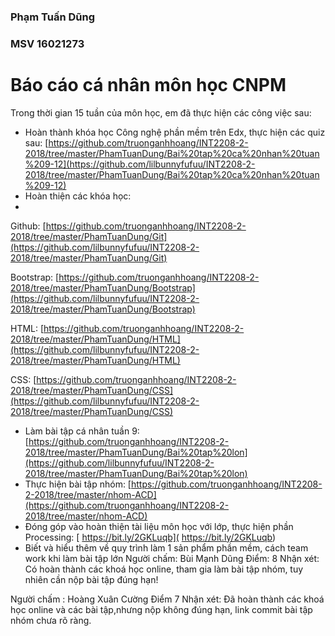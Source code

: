 ### **Phạm Tuấn Dũng**

### **MSV 16021273**

# Báo cáo cá nhân môn học CNPM

Trong thời gian 15 tuần của môn học, em đã thực hiện các công việc sau:

- Hoàn thành khóa học Công nghệ phần mềm trên Edx, thực hiện các quiz sau:
 [https://github.com/truonganhhoang/INT2208-2-2018/tree/master/PhamTuanDung/Bai%20tap%20ca%20nhan%20tuan%209-12](https://github.com/lilbunnyfufuu/INT2208-2-2018/tree/master/PhamTuanDung/Bai%20tap%20ca%20nhan%20tuan%209-12)
- Hoàn thiện các khóa học:
- 
Github: [https://github.com/truonganhhoang/INT2208-2-2018/tree/master/PhamTuanDung/Git](https://github.com/lilbunnyfufuu/INT2208-2-2018/tree/master/PhamTuanDung/Git)

Bootstrap:  [https://github.com/truonganhhoang/INT2208-2-2018/tree/master/PhamTuanDung/Bootstrap](https://github.com/lilbunnyfufuu/INT2208-2-2018/tree/master/PhamTuanDung/Bootstrap)

HTML:  [https://github.com/truonganhhoang/INT2208-2-2018/tree/master/PhamTuanDung/HTML](https://github.com/lilbunnyfufuu/INT2208-2-2018/tree/master/PhamTuanDung/HTML)

CSS:  [https://github.com/truonganhhoang/INT2208-2-2018/tree/master/PhamTuanDung/CSS](https://github.com/lilbunnyfufuu/INT2208-2-2018/tree/master/PhamTuanDung/CSS)

- Làm bài tập cá nhân tuần 9:
 [https://github.com/truonganhhoang/INT2208-2-2018/tree/master/PhamTuanDung/Bai%20tap%20lon](https://github.com/lilbunnyfufuu/INT2208-2-2018/tree/master/PhamTuanDung/Bai%20tap%20lon)
- Thực hiện bài tập nhóm:
 [https://github.com/truonganhhoang/INT2208-2-2018/tree/master/nhom-ACD](https://github.com/truonganhhoang/INT2208-2-2018/tree/master/nhom-ACD)
- Đóng góp vào hoàn thiện tài liệu môn học với lớp, thực hiện phần Processing:
 [ https://bit.ly/2GKLuqb]( https://bit.ly/2GKLuqb)
- Biết và hiểu thêm về quy trình làm 1 sản phẩm phần mềm, cách team work khi làm bài tập lớn
Người chấm: Bùi Mạnh Dũng
Điểm: 8
Nhận xét: Có hoàn thành các khoá học online, tham gia làm bài tập nhóm, tuy nhiên cần nộp bài tập đúng hạn!

Người chấm : Hoàng Xuân Cường
Điểm 7
Nhận xét: Đã hoàn thành các khoá học online và các bài tập,nhưng nộp không đúng hạn, link commit bài tập nhóm chưa rõ ràng.
